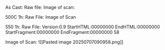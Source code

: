 As Cast:
Raw file:
Image of scan:

500C 1h:
Raw File:
Image of Scan

550 1h:
Raw File: Version:0.9 StartHTML:00000000 EndHTML:00000000 StartFragment:00000000 EndFragment:00000000 58
<!-- PUBLISH STOP -->
Image of Scan:
![[Pasted image 20250707090958.png]]
